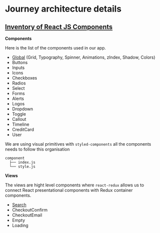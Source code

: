 # Journey architecture details

## [Inventory of React JS Components](/src/components/)

**Components**

Here is the list of the components used in our app.

- [Global](/src/components/globals/index.js) (Grid, Typography, Spinner, Animations, zIndex, Shadow, Colors)
- Buttons
- Inputs
- Icons
- Checkboxes
- Radios
- Select
- Forms
- Alerts
- Logos
- Dropdown
- Toggle
- Callout
- Timeline
- CreditCard
- User

We are using visual primitives with `styled-components` all the components needs to follow this organisation

```
component
  ├── index.js
  └── style.js
```

**Views**

The views are hight level components where `react-redux` allows us to connect React presentational components with Redux container components.

- [Search](/src/views/search/index.js)
- CheckoutConfirm
- CheckoutEmail
- Empty
- Loading

<!-- ## Inventory of Redux containers

Users
JourneyPlanner
Checkout



## Structure of the Redux store

The client side routes are managed by Redux-router. The application state and logic are contained in Redux reducers.

Dealing with the API is complicated at some point,

import { createStore, compose, applyMiddleware } from 'redux';
import thunkMiddleware from 'redux-thunk';

In the meantime we can add here a system for dealing with errors / debug `sentry-redux-middleware`



## Management of stylesheets and views

Visual primitives with `styled-components`

Styleguidist

`npx styleguidist server` to start a style guide dev server.






## Automated tests strategy (libraries, coverage)
**Testing**
We’re using Jest with Enzyme for testing.
[https://react-styleguidist.js.org/docs/development.html#testing]


**Bug reporting**
[https://blog.sentry.io/2016/08/24/redux-middleware-error-logging]


**Code Style**
We run `Prettier` on-commit, which means you can write code in whatever style you want and it will be automatically formatted according to the common style when you run git commit. We also have ESLint setup, although we've disabled all stylistic rules since Prettier takes care of those.

_Rules_

- No `console.logs` in any file: We use the debug module across the codebase to log debugging information in development only. Never commit a file that contains a `console.log` as CI will fail your build. The only exceptions are errors, which you can log, but you have to use `console.error` to be explicit about it
- We have a precommit-hook with [lint-staged]



**Ressources**
[https://blog.lingoapp.com/getting-the-most-out-of-redux-sentry-ecd8c737410d]
[https://engineering.thetrainline.com/handling-api-calls-in-redux-with-redux-api-middleware-c95c38816e13]
[https://my.mindnode.com/xQZyD9Qq8SG1zEpsc1SviR3cjpyUSfvEzLBxApqT]


This project was bootstrapped with [Create React App](https://github.com/facebookincubator/create-react-app). -->
